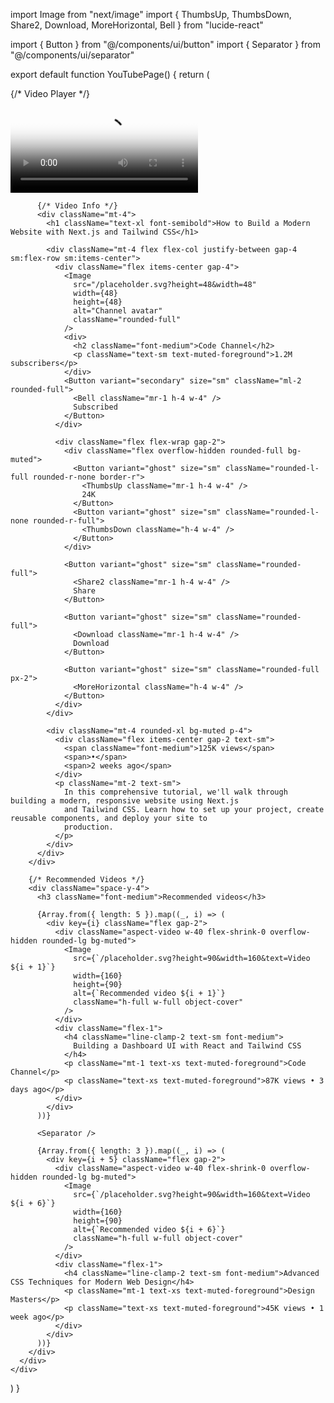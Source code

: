 import Image from "next/image"
import { ThumbsUp, ThumbsDown, Share2, Download, MoreHorizontal, Bell } from "lucide-react"

import { Button } from "@/components/ui/button"
import { Separator } from "@/components/ui/separator"

export default function YouTubePage() {
  return (
    <div className="mx-auto max-w-7xl p-4">
      <div className="grid grid-cols-1 gap-6 lg:grid-cols-3">
        <div className="lg:col-span-2">
          {/* Video Player */}
          <div className="aspect-video w-full overflow-hidden rounded-xl bg-black">
            <video className="h-full w-full" controls poster="/placeholder.svg?height=720&width=1280">
              <source src="#" type="video/mp4" />
              Your browser does not support the video tag.
            </video>
          </div>

          {/* Video Info */}
          <div className="mt-4">
            <h1 className="text-xl font-semibold">How to Build a Modern Website with Next.js and Tailwind CSS</h1>

            <div className="mt-4 flex flex-col justify-between gap-4 sm:flex-row sm:items-center">
              <div className="flex items-center gap-4">
                <Image
                  src="/placeholder.svg?height=48&width=48"
                  width={48}
                  height={48}
                  alt="Channel avatar"
                  className="rounded-full"
                />
                <div>
                  <h2 className="font-medium">Code Channel</h2>
                  <p className="text-sm text-muted-foreground">1.2M subscribers</p>
                </div>
                <Button variant="secondary" size="sm" className="ml-2 rounded-full">
                  <Bell className="mr-1 h-4 w-4" />
                  Subscribed
                </Button>
              </div>

              <div className="flex flex-wrap gap-2">
                <div className="flex overflow-hidden rounded-full bg-muted">
                  <Button variant="ghost" size="sm" className="rounded-l-full rounded-r-none border-r">
                    <ThumbsUp className="mr-1 h-4 w-4" />
                    24K
                  </Button>
                  <Button variant="ghost" size="sm" className="rounded-l-none rounded-r-full">
                    <ThumbsDown className="h-4 w-4" />
                  </Button>
                </div>

                <Button variant="ghost" size="sm" className="rounded-full">
                  <Share2 className="mr-1 h-4 w-4" />
                  Share
                </Button>

                <Button variant="ghost" size="sm" className="rounded-full">
                  <Download className="mr-1 h-4 w-4" />
                  Download
                </Button>

                <Button variant="ghost" size="sm" className="rounded-full px-2">
                  <MoreHorizontal className="h-4 w-4" />
                </Button>
              </div>
            </div>

            <div className="mt-4 rounded-xl bg-muted p-4">
              <div className="flex items-center gap-2 text-sm">
                <span className="font-medium">125K views</span>
                <span>•</span>
                <span>2 weeks ago</span>
              </div>
              <p className="mt-2 text-sm">
                In this comprehensive tutorial, we'll walk through building a modern, responsive website using Next.js
                and Tailwind CSS. Learn how to set up your project, create reusable components, and deploy your site to
                production.
              </p>
            </div>
          </div>
        </div>

        {/* Recommended Videos */}
        <div className="space-y-4">
          <h3 className="font-medium">Recommended videos</h3>

          {Array.from({ length: 5 }).map((_, i) => (
            <div key={i} className="flex gap-2">
              <div className="aspect-video w-40 flex-shrink-0 overflow-hidden rounded-lg bg-muted">
                <Image
                  src={`/placeholder.svg?height=90&width=160&text=Video ${i + 1}`}
                  width={160}
                  height={90}
                  alt={`Recommended video ${i + 1}`}
                  className="h-full w-full object-cover"
                />
              </div>
              <div className="flex-1">
                <h4 className="line-clamp-2 text-sm font-medium">
                  Building a Dashboard UI with React and Tailwind CSS
                </h4>
                <p className="mt-1 text-xs text-muted-foreground">Code Channel</p>
                <p className="text-xs text-muted-foreground">87K views • 3 days ago</p>
              </div>
            </div>
          ))}

          <Separator />

          {Array.from({ length: 3 }).map((_, i) => (
            <div key={i + 5} className="flex gap-2">
              <div className="aspect-video w-40 flex-shrink-0 overflow-hidden rounded-lg bg-muted">
                <Image
                  src={`/placeholder.svg?height=90&width=160&text=Video ${i + 6}`}
                  width={160}
                  height={90}
                  alt={`Recommended video ${i + 6}`}
                  className="h-full w-full object-cover"
                />
              </div>
              <div className="flex-1">
                <h4 className="line-clamp-2 text-sm font-medium">Advanced CSS Techniques for Modern Web Design</h4>
                <p className="mt-1 text-xs text-muted-foreground">Design Masters</p>
                <p className="text-xs text-muted-foreground">45K views • 1 week ago</p>
              </div>
            </div>
          ))}
        </div>
      </div>
    </div>
  )
}
